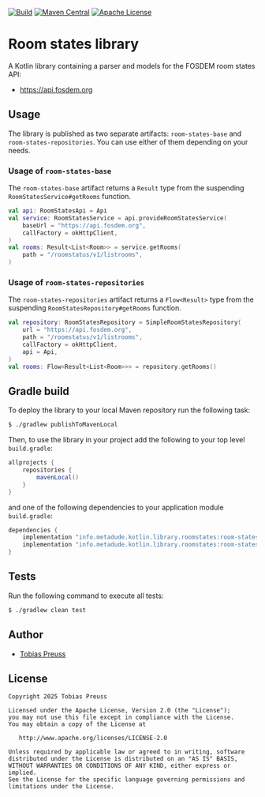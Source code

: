 [![Build](https://github.com/EventFahrplan/roomstates/actions/workflows/build.yaml/badge.svg)](https://github.com/EventFahrplan/roomstates/actions/workflows/build.yaml) [![Maven Central](https://maven-badges.herokuapp.com/maven-central/info.metadude.kotlin.library.roomstates/room-states-repositories/badge.svg)](https://maven-badges.herokuapp.com/maven-central/info.metadude.kotlin.library.roomstates/room-states-repositories) [![Apache License](http://img.shields.io/badge/license-Apache%20License%202.0-lightgrey.svg)](http://choosealicense.com/licenses/apache-2.0/)

# Room states library

A Kotlin library containing a parser and models for the FOSDEM room states API:

* https://api.fosdem.org


## Usage

The library is published as two separate artifacts: `room-states-base` and `room-states-repositories`.
You can use either of them depending on your needs.

### Usage of `room-states-base`

The `room-states-base` artifact returns a `Result` type
from the suspending `RoomStatesService#getRooms` function.

``` kotlin
val api: RoomStatesApi = Api
val service: RoomStatesService = api.provideRoomStatesService(
    baseUrl = "https://api.fosdem.org",
    callFactory = okHttpClient,
)
val rooms: Result<List<Room>> = service.getRooms(
    path = "/roomstatus/v1/listrooms",
)
```

### Usage of `room-states-repositories`

The `room-states-repositories` artifact returns a `Flow<Result>` type
from the suspending `RoomStatesRepository#getRooms` function.

``` kotlin
val repository: RoomStatesRepository = SimpleRoomStatesRepository(
    url = "https://api.fosdem.org",
    path = "/roomstatus/v1/listrooms",
    callFactory = okHttpClient,
    api = Api,
)
val rooms: Flow<Result<List<Room>>> = repository.getRooms()
```


## Gradle build

To deploy the library to your local Maven repository run the following task:

``` bash
$ ./gradlew publishToMavenLocal
```

Then, to use the library in your project add the following to
your top level `build.gradle`:

``` groovy
allprojects {
    repositories {
        mavenLocal()
    }
}
```

and one of the following dependencies to your application module `build.gradle`:


``` groovy
dependencies {
    implementation "info.metadude.kotlin.library.roomstates:room-states-base:$version"
    implementation "info.metadude.kotlin.library.roomstates:room-states-repositories:$version"
}
```


## Tests

Run the following command to execute all tests:

``` bash
$ ./gradlew clean test
```

## Author

* [Tobias Preuss][tobias-preuss]

## License

    Copyright 2025 Tobias Preuss

    Licensed under the Apache License, Version 2.0 (the "License");
    you may not use this file except in compliance with the License.
    You may obtain a copy of the License at

       http://www.apache.org/licenses/LICENSE-2.0

    Unless required by applicable law or agreed to in writing, software
    distributed under the License is distributed on an "AS IS" BASIS,
    WITHOUT WARRANTIES OR CONDITIONS OF ANY KIND, either express or implied.
    See the License for the specific language governing permissions and
    limitations under the License.


[tobias-preuss]: https://github.com/johnjohndoe
